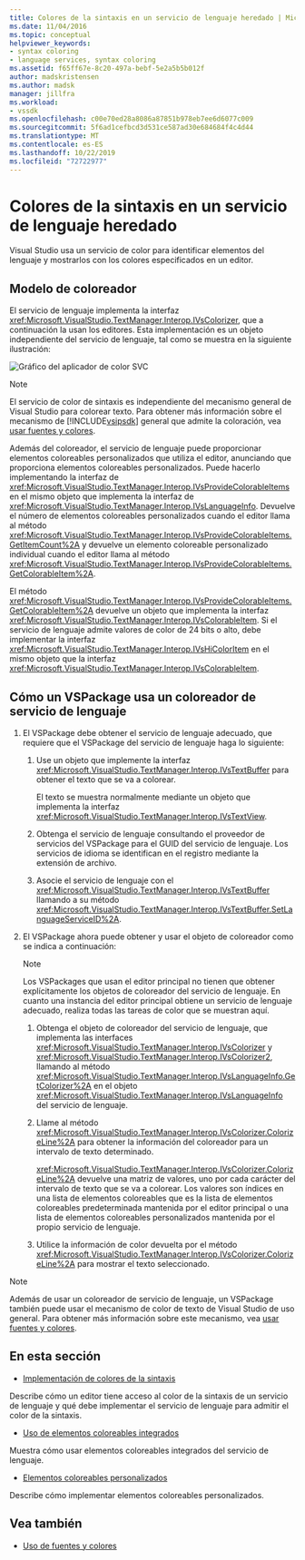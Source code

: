 ```yaml
---
title: Colores de la sintaxis en un servicio de lenguaje heredado | Microsoft Docs
ms.date: 11/04/2016
ms.topic: conceptual
helpviewer_keywords:
- syntax coloring
- language services, syntax coloring
ms.assetid: f65ff67e-8c20-497a-bebf-5e2a5b5b012f
author: madskristensen
ms.author: madsk
manager: jillfra
ms.workload:
- vssdk
ms.openlocfilehash: c00e70ed28a8086a87851b978eb7ee6d6077c009
ms.sourcegitcommit: 5f6ad1cefbcd3d531ce587ad30e684684f4c4d44
ms.translationtype: MT
ms.contentlocale: es-ES
ms.lasthandoff: 10/22/2019
ms.locfileid: "72722977"
---
```

# <a name="syntax-coloring-in-a-legacy-language-service"></a>Colores de la sintaxis en un servicio de lenguaje heredado

Visual Studio usa un servicio de color para identificar elementos del lenguaje y mostrarlos con los colores especificados en un editor.

## <a name="colorizer-model"></a>Modelo de coloreador
 El servicio de lenguaje implementa la interfaz <xref:Microsoft.VisualStudio.TextManager.Interop.IVsColorizer>, que a continuación la usan los editores. Esta implementación es un objeto independiente del servicio de lenguaje, tal como se muestra en la siguiente ilustración:

 ![Gráfico del aplicador de color SVC](../../extensibility/internals/media/figlgsvccolorizer.gif)

> [!NOTE]
> El servicio de color de sintaxis es independiente del mecanismo general de Visual Studio para colorear texto. Para obtener más información sobre el mecanismo de [!INCLUDE[vsipsdk](../../extensibility/includes/vsipsdk_md.md)] general que admite la coloración, vea [usar fuentes y colores](../../extensibility/using-fonts-and-colors.md).

 Además del coloreador, el servicio de lenguaje puede proporcionar elementos coloreables personalizados que utiliza el editor, anunciando que proporciona elementos coloreables personalizados. Puede hacerlo implementando la interfaz de <xref:Microsoft.VisualStudio.TextManager.Interop.IVsProvideColorableItems> en el mismo objeto que implementa la interfaz de <xref:Microsoft.VisualStudio.TextManager.Interop.IVsLanguageInfo>. Devuelve el número de elementos coloreables personalizados cuando el editor llama al método <xref:Microsoft.VisualStudio.TextManager.Interop.IVsProvideColorableItems.GetItemCount%2A> y devuelve un elemento coloreable personalizado individual cuando el editor llama al método <xref:Microsoft.VisualStudio.TextManager.Interop.IVsProvideColorableItems.GetColorableItem%2A>.

 El método <xref:Microsoft.VisualStudio.TextManager.Interop.IVsProvideColorableItems.GetColorableItem%2A> devuelve un objeto que implementa la interfaz <xref:Microsoft.VisualStudio.TextManager.Interop.IVsColorableItem>. Si el servicio de lenguaje admite valores de color de 24 bits o alto, debe implementar la interfaz <xref:Microsoft.VisualStudio.TextManager.Interop.IVsHiColorItem> en el mismo objeto que la interfaz <xref:Microsoft.VisualStudio.TextManager.Interop.IVsColorableItem>.

## <a name="how-a-vspackage-uses-a-language-service-colorizer"></a>Cómo un VSPackage usa un coloreador de servicio de lenguaje

1. El VSPackage debe obtener el servicio de lenguaje adecuado, que requiere que el VSPackage del servicio de lenguaje haga lo siguiente:

    1. Use un objeto que implemente la interfaz <xref:Microsoft.VisualStudio.TextManager.Interop.IVsTextBuffer> para obtener el texto que se va a colorear.

         El texto se muestra normalmente mediante un objeto que implementa la interfaz <xref:Microsoft.VisualStudio.TextManager.Interop.IVsTextView>.

    2. Obtenga el servicio de lenguaje consultando el proveedor de servicios del VSPackage para el GUID del servicio de lenguaje. Los servicios de idioma se identifican en el registro mediante la extensión de archivo.

    3. Asocie el servicio de lenguaje con el <xref:Microsoft.VisualStudio.TextManager.Interop.IVsTextBuffer> llamando a su método <xref:Microsoft.VisualStudio.TextManager.Interop.IVsTextBuffer.SetLanguageServiceID%2A>.

2. El VSPackage ahora puede obtener y usar el objeto de coloreador como se indica a continuación:

    > [!NOTE]
    > Los VSPackages que usan el editor principal no tienen que obtener explícitamente los objetos de coloreador del servicio de lenguaje. En cuanto una instancia del editor principal obtiene un servicio de lenguaje adecuado, realiza todas las tareas de color que se muestran aquí.

    1. Obtenga el objeto de coloreador del servicio de lenguaje, que implementa las interfaces <xref:Microsoft.VisualStudio.TextManager.Interop.IVsColorizer> y <xref:Microsoft.VisualStudio.TextManager.Interop.IVsColorizer2>, llamando al método <xref:Microsoft.VisualStudio.TextManager.Interop.IVsLanguageInfo.GetColorizer%2A> en el objeto <xref:Microsoft.VisualStudio.TextManager.Interop.IVsLanguageInfo> del servicio de lenguaje.

    2. Llame al método <xref:Microsoft.VisualStudio.TextManager.Interop.IVsColorizer.ColorizeLine%2A> para obtener la información del coloreador para un intervalo de texto determinado.

         <xref:Microsoft.VisualStudio.TextManager.Interop.IVsColorizer.ColorizeLine%2A> devuelve una matriz de valores, uno por cada carácter del intervalo de texto que se va a colorear. Los valores son índices en una lista de elementos coloreables que es la lista de elementos coloreables predeterminada mantenida por el editor principal o una lista de elementos coloreables personalizados mantenida por el propio servicio de lenguaje.

    3. Utilice la información de color devuelta por el método <xref:Microsoft.VisualStudio.TextManager.Interop.IVsColorizer.ColorizeLine%2A> para mostrar el texto seleccionado.

> [!NOTE]
> Además de usar un coloreador de servicio de lenguaje, un VSPackage también puede usar el mecanismo de color de texto de Visual Studio de uso general. Para obtener más información sobre este mecanismo, vea [usar fuentes y colores](../../extensibility/using-fonts-and-colors.md).

## <a name="in-this-section"></a>En esta sección
- [Implementación de colores de la sintaxis](../../extensibility/internals/implementing-syntax-coloring.md)

 Describe cómo un editor tiene acceso al color de la sintaxis de un servicio de lenguaje y qué debe implementar el servicio de lenguaje para admitir el color de la sintaxis.

- [Uso de elementos coloreables integrados](../../extensibility/internals/how-to-use-built-in-colorable-items.md)

 Muestra cómo usar elementos coloreables integrados del servicio de lenguaje.

- [Elementos coloreables personalizados](../../extensibility/internals/custom-colorable-items.md)

 Describe cómo implementar elementos coloreables personalizados.

## <a name="see-also"></a>Vea también

- [Uso de fuentes y colores](../../extensibility/using-fonts-and-colors.md)